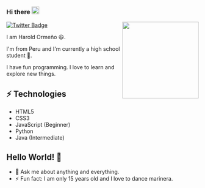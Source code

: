 ### Hi there <img src="https://c.tenor.com/nebZyl8oN7IAAAAi/wave-hello.gif" width="20px">

<img align='right' src='https://user-images.githubusercontent.com/5713670/87202985-820dcb80-c2b6-11ea-9f56-7ec461c497c3.gif' width='200"'>

[![Twitter Badge](https://img.shields.io/badge/-@Haroldom3-1ca0f1?style=flat-square&labelColor=1ca0f1&logo=twitter&logoColor=white&link=https://twitter.com/Harold_om3)](https://twitter.com/Harold_om3) 
<p>I am Harold Ormeño 😃. <p>
<p>I'm from Peru and I'm currently a high school student 🏫. 
  
I have fun programming. I love to learn and explore new things.<p>

## ⚡ Technologies
- HTML5
- CSS3
- JavaScript (Beginner)
- Python
- Java (Intermediate)


## Hello World! 🤔
- 💬 Ask me about anything and everything.
- ⚡ Fun fact: I am only 15 years old and I love to dance marinera.


